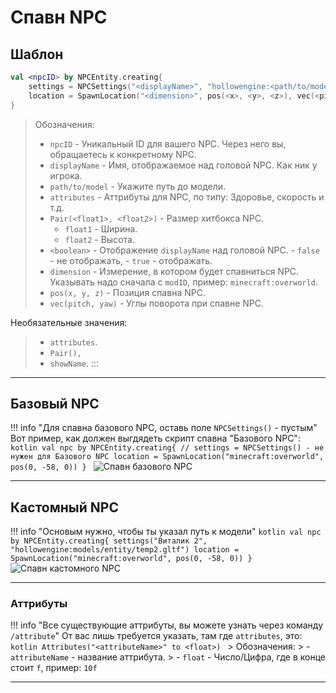 # Спавн NPC

## Шаблон

```kotlin
val <npcID> by NPCEntity.creating{
	settings = NPCSettings("<displayName>", "hollowengine:<path/to/model>.gltf", Attributes(<attributes>), Pair(<float1>, <float2>), <boolean>)
	location = SpawnLocation("<dimension>", pos(<x>, <y>, <z>), vec(<pitch>, <yaw>))
}
```
> Обозначения:
> - `npcID` - Уникальный ID для вашего NPC. Через него вы, обращаетесь к конкретному NPC.
> - `displayName` - Имя, отображаемое над головой NPC. Как ник у игрока.
> - `path/to/model` - Укажите путь до модели.
> - `attributes` - Аттрибуты для NPC, по типу: Здоровье, скорость и т.д.
> - `Pair(<float1>, <float2>)` - Размер хитбокса NPC.
>   - `float1` - Ширина.
>   - `float2` - Высота.
> - `<boolean>` - Отображение `displayName` над головой NPC.
    - `false` - не отображать,
    - `true` - отображать.
> - `dimension` - Измерение, в котором будет спавниться NPC. Указывать надо сначала с `modID`, пример: `minecraft:overworld`.
> - `pos(x, y, z)` - Позиция спавна NPC.
> - `vec(pitch, yaw)` - Углы поворота при спавне NPC.

Необязательные значения:
> - `attributes`.
> - `Pair(),`
> - `showName`.
:::

---

## Базовый NPC

!!! info "Для спавна базового NPC, оставь поле `NPCSettings()` - пустым"
    Вот пример, как должен выгдядеть скрипт спавна "Базового NPC":
    ```kotlin
    val npc by NPCEntity.creating{
        // settings = NPCSettings() - не нужен для Базового NPC
        location = SpawnLocation("minecraft:overworld", pos(0, -58, 0))
    }
    ```
![Спавн базового NPC](https://raw.githubusercontent.com/HollowHorizon/HollowEngineDocs/main/docs/hollowengine-guide/.resourses/spawn-basic-npc.gif)

---

## Кастомный NPC

!!! info "Основым нужно, чтобы ты указал путь к модели"
    ```kotlin
    val npc by NPCEntity.creating{
        settings("Виталик 2", "hollowengine:models/entity/temp2.gltf")
        location = SpawnLocation("minecraft:overworld", pos(0, -58, 0))
    }
    ```
![Спавн кастомного NPC](https://raw.githubusercontent.com/HollowHorizon/HollowEngineDocs/main/docs/hollowengine-guide/.resourses/spawn-custom-npc.gif)

---

### Аттрибуты

!!! info "Все существующие аттрибуты, вы можете узнать через команду `/attribute`"
    От вас лишь требуется указать, там где `attributes`, это:
    ```kotlin
    Attributes("<attributeName>" to <float>)
    ```
    > Обозначения:
    > - `attributeName` - название аттрибута.
    > - `float` - Число/Цифра, где в конце стоит `f`, пример: `10f`

---
